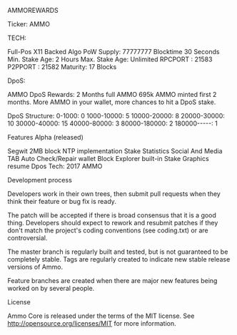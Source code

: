 
AMMOREWARDS

Ticker: AMMO

TECH:

Full-Pos X11 Backed Algo
PoW Supply: 77777777
Blocktime 30 Seconds
Min. Stake Age: 2 Hours
Max. Stake Age: Unlimited
RPCPORT : 21583
P2PPORT : 21582
Maturity: 17 Blocks

DpoS:

AMMO DpoS Rewards: 2 Months full AMMO
695k AMMO minted first 2 months.
More AMMO in your wallet, more chances to hit a DpoS stake.

DpoS Structure:
0-1000:        0
1000-10000:    5
10000-20000:   8
20000-30000:  10
30000-40000:  15
40000-80000:   3
80000-180000:  2
180000-----:   1

Features Alpha (released)

Segwit 2MB block
NTP implementation
Stake Statistics
Social And Media TAB
Auto Check/Repair wallet
Block Explorer built-in
Stake Graphics resume
Dpos Tech: 2017 AMMO


Development process


Developers work in their own trees, then submit pull requests when
they think their feature or bug fix is ready.

The patch will be accepted if there is broad consensus that it is a
good thing.  Developers should expect to rework and resubmit patches
if they don't match the project's coding conventions (see coding.txt)
or are controversial.

The master branch is regularly built and tested, but is not guaranteed
to be completely stable. Tags are regularly created to indicate new
stable release versions of Ammo.

Feature branches are created when there are major new features being
worked on by several people.


License

Ammo Core is released under the terms of the MIT license. See http://opensource.org/licenses/MIT for more information.
